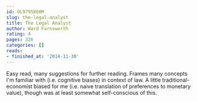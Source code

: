 ```yaml
---
id: OL9795860M
slug: the-legal-analyst
title: The Legal Analyst
author: Ward Farnsworth
rating: 4
pages: 326
categories: []
reads:
- finished_at: '2014-11-30'
---
```

Easy read, many suggestions for further reading. Frames many concepts I'm familiar with (i.e. cognitive biases) in context of law. A little traditional-economist biased for me (i.e. naive translation of preferences to monetary value), though was at least somewhat self-conscious of this.
